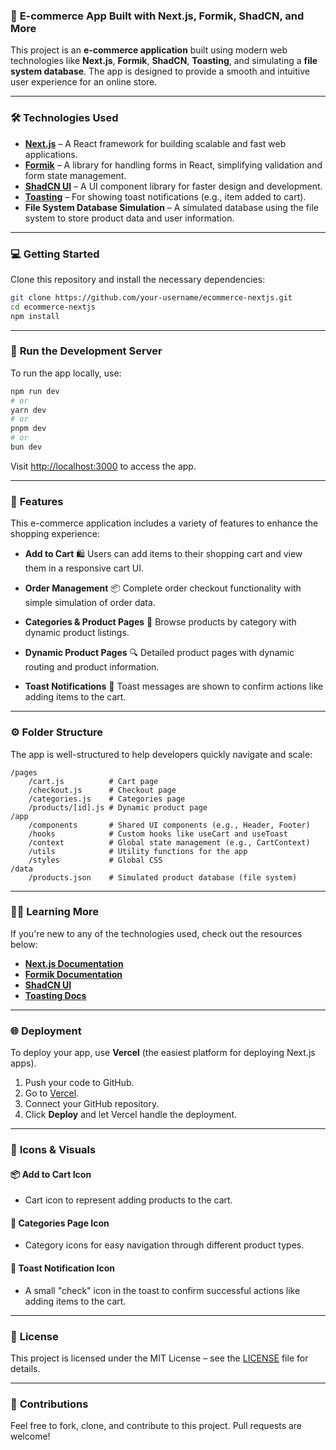 ### 🚀 **E-commerce App Built with Next.js, Formik, ShadCN, and More**

This project is an **e-commerce application** built using modern web technologies like **Next.js**, **Formik**, **ShadCN**, **Toasting**, and simulating a **file system database**. The app is designed to provide a smooth and intuitive user experience for an online store.

---

### 🛠️ **Technologies Used**

* **[Next.js](https://nextjs.org)** – A React framework for building scalable and fast web applications.
* **[Formik](https://formik.org)** – A library for handling forms in React, simplifying validation and form state management.
* **[ShadCN UI](https://github.com/shadcn/ui)** – A UI component library for faster design and development.
* **[Toasting](https://github.com/Nozbe/ReactNativeToasts)** – For showing toast notifications (e.g., item added to cart).
* **File System Database Simulation** – A simulated database using the file system to store product data and user information.

---

### 💻 **Getting Started**

Clone this repository and install the necessary dependencies:

```bash
git clone https://github.com/your-username/ecommerce-nextjs.git
cd ecommerce-nextjs
npm install
```

---

### 🚀 **Run the Development Server**

To run the app locally, use:

```bash
npm run dev
# or
yarn dev
# or
pnpm dev
# or
bun dev
```

Visit [http://localhost:3000](http://localhost:3000) to access the app.

---

### 🛒 **Features**

This e-commerce application includes a variety of features to enhance the shopping experience:

* **Add to Cart** 🛍️
  Users can add items to their shopping cart and view them in a responsive cart UI.

* **Order Management** 📦
  Complete order checkout functionality with simple simulation of order data.

* **Categories & Product Pages** 📑
  Browse products by category with dynamic product listings.

* **Dynamic Product Pages** 🔍
  Detailed product pages with dynamic routing and product information.

* **Toast Notifications** 🎉
  Toast messages are shown to confirm actions like adding items to the cart.

---

### ⚙️ **Folder Structure**

The app is well-structured to help developers quickly navigate and scale:

```
/pages
    /cart.js          # Cart page
    /checkout.js      # Checkout page
    /categories.js    # Categories page
    /products/[id].js # Dynamic product page
/app
    /components       # Shared UI components (e.g., Header, Footer)
    /hooks            # Custom hooks like useCart and useToast
    /context          # Global state management (e.g., CartContext)
    /utils            # Utility functions for the app
    /styles           # Global CSS
/data
    /products.json    # Simulated product database (file system)
```

---

### 🧑‍💻 **Learning More**

If you're new to any of the technologies used, check out the resources below:

* **[Next.js Documentation](https://nextjs.org/docs)**
* **[Formik Documentation](https://formik.org/docs)**
* **[ShadCN UI](https://github.com/shadcn/ui)**
* **[Toasting Docs](https://github.com/Nozbe/ReactNativeToasts)**

---

### 🌐 **Deployment**

To deploy your app, use **Vercel** (the easiest platform for deploying Next.js apps).

1. Push your code to GitHub.
2. Go to [Vercel](https://vercel.com).
3. Connect your GitHub repository.
4. Click **Deploy** and let Vercel handle the deployment.

---

### 🔗 **Icons & Visuals**

#### 📦 **Add to Cart** Icon

* Cart icon to represent adding products to the cart.

#### 🛒 **Categories Page** Icon

* Category icons for easy navigation through different product types.

#### 🎉 **Toast Notification** Icon

* A small "check" icon in the toast to confirm successful actions like adding items to the cart.

---

### 📝 **License**

This project is licensed under the MIT License – see the [LICENSE](./LICENSE) file for details.

---

### 🚀 **Contributions**

Feel free to fork, clone, and contribute to this project. Pull requests are welcome!
